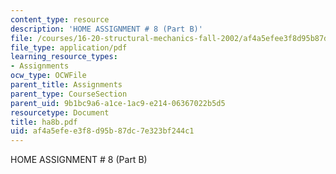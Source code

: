 ```yaml
---
content_type: resource
description: 'HOME ASSIGNMENT # 8 (Part B)'
file: /courses/16-20-structural-mechanics-fall-2002/af4a5efee3f8d95b87dc7e323bf244c1_ha8b.pdf
file_type: application/pdf
learning_resource_types:
- Assignments
ocw_type: OCWFile
parent_title: Assignments
parent_type: CourseSection
parent_uid: 9b1bc9a6-a1ce-1ac9-e214-06367022b5d5
resourcetype: Document
title: ha8b.pdf
uid: af4a5efe-e3f8-d95b-87dc-7e323bf244c1
---
```

HOME ASSIGNMENT # 8 (Part B)

